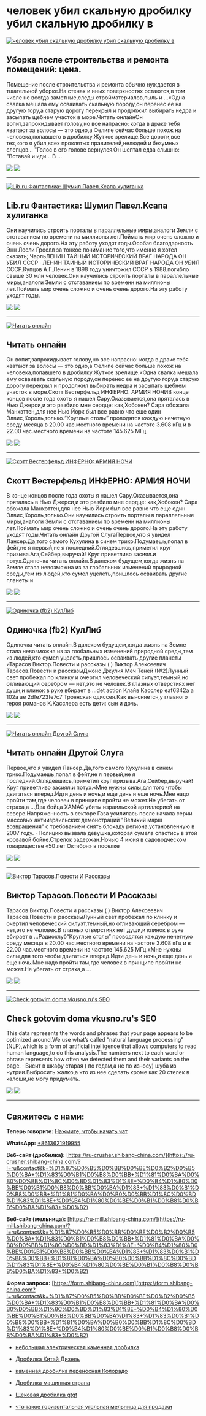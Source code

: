 # человек убил скальную дробилку убил скальную дробилку в

<a href="https://swt.shibang-china.com/?l=ru&img&k=%D1%87%D0%B5%D0%BB%D0%BE%D0%B2%D0%B5%D0%BA+%D1%83%D0%B1%D0%B8%D0%BB+%D1%81%D0%BA%D0%B0%D0%BB%D1%8C%D0%BD%D1%83%D1%8E+%D0%B4%D1%80%D0%BE%D0%B1%D0%B8%D0%BB%D0%BA%D1%83+%D1%83%D0%B1%D0%B8%D0%BB+%D1%81%D0%BA%D0%B0%D0%BB%D1%8C%D0%BD%D1%83%D1%8E+%D0%B4%D1%80%D0%BE%D0%B1%D0%B8%D0%BB%D0%BA%D1%83+%D0%B2" target="_blank">![человек убил скальную дробилку убил скальную дробилку в](http://static.shibang-china.com/all-800x300/722.jpg)</a>

## Уборка после строительства и ремонта помещений: цена.
Помещение после строительства и ремонта обычно нуждается в тщательной уборке.На стенах и иных поверхностях остаются,в том числе не всегда заметные,следы стройматериалов,пыль и …&#171;Одна свалка мешала ему осваивать скальную породу,он перенес ее на другую гору,а старую дорогу перекрыл и продолжил выбирать недра и засыпать щебнем участок в море.Читать онлайнОн вопит,запрокидывает голову,но все напрасно: когда в драке тебя хватают за волосы — это одно,а Фелипе сейчас больше похож на человека,попавшего в дробилку.Жуткое зрелище.Все дороги,все тех,кого я убил,всех проклятых правителей,нелюдей и безумных слепцов… &quot;Голос в его голове вернулся.Он шептал едва слышно: &quot;Вставай и иди… В …


<a href="https://whatsapp.shibangsoft.com/WhatsApp.php" target="_blank" title="WhatsApp">![](http://static.shibang-china.com/icon/whatsapp.png)</a> <a href="https://swt.shibang-china.com/?l=ru&icon&k=%D1%87%D0%B5%D0%BB%D0%BE%D0%B2%D0%B5%D0%BA+%D1%83%D0%B1%D0%B8%D0%BB+%D1%81%D0%BA%D0%B0%D0%BB%D1%8C%D0%BD%D1%83%D1%8E+%D0%B4%D1%80%D0%BE%D0%B1%D0%B8%D0%BB%D0%BA%D1%83+%D1%83%D0%B1%D0%B8%D0%BB+%D1%81%D0%BA%D0%B0%D0%BB%D1%8C%D0%BD%D1%83%D1%8E+%D0%B4%D1%80%D0%BE%D0%B1%D0%B8%D0%BB%D0%BA%D1%83+%D0%B2" target="_blank">![](http://static.shibang-china.com/icon/chat-ru.png)</a>

---

<a href="https://swt.shibang-china.com/?l=ru&img&k=%D1%87%D0%B5%D0%BB%D0%BE%D0%B2%D0%B5%D0%BA+%D1%83%D0%B1%D0%B8%D0%BB+%D1%81%D0%BA%D0%B0%D0%BB%D1%8C%D0%BD%D1%83%D1%8E+%D0%B4%D1%80%D0%BE%D0%B1%D0%B8%D0%BB%D0%BA%D1%83+%D1%83%D0%B1%D0%B8%D0%BB+%D1%81%D0%BA%D0%B0%D0%BB%D1%8C%D0%BD%D1%83%D1%8E+%D0%B4%D1%80%D0%BE%D0%B1%D0%B8%D0%BB%D0%BA%D1%83+%D0%B2" target="_blank">![Lib.ru Фантастика: Шумил Павел.Ксапа хулиганка](http://static.shibang-china.com/all-800x300/901.jpg)</a>

## Lib.ru Фантастика: Шумил Павел.Ксапа хулиганка
Они научились строить порталы в параллельные миры,аналоги Земли с отставанием по времени на миллионы лет.Поймать мир очень сложно и очень очень дорого.На эту работу уходят годы.Особая благодарность Энн Лесли Гроелл за тонкое понимание того,что именно я хотел сказать; ЧарльЛЕНИН ТАЙНЫЙ ИСТОРИЧЕСКИЙ ВРАГ НАРОДА ОН УБИЛ СССР&nbsp;&#0183;&#32;ЛЕНИН ТАЙНЫЙ ИСТОРИЧЕСКИЙ ВРАГ НАРОДА ОН УБИЛ СССР.Купцов А.Г.Ленин в 1898 году уничтожил СССР в 1988.погибло свыше 30 млн человек.Они научились строить порталы в параллельные миры,аналоги Земли с отставанием по времени на миллионы лет.Поймать мир очень сложно и очень очень дорого.На эту работу уходят годы.


<a href="https://whatsapp.shibangsoft.com/WhatsApp.php" target="_blank" title="WhatsApp">![](http://static.shibang-china.com/icon/whatsapp.png)</a> <a href="https://swt.shibang-china.com/?l=ru&icon&k=%D1%87%D0%B5%D0%BB%D0%BE%D0%B2%D0%B5%D0%BA+%D1%83%D0%B1%D0%B8%D0%BB+%D1%81%D0%BA%D0%B0%D0%BB%D1%8C%D0%BD%D1%83%D1%8E+%D0%B4%D1%80%D0%BE%D0%B1%D0%B8%D0%BB%D0%BA%D1%83+%D1%83%D0%B1%D0%B8%D0%BB+%D1%81%D0%BA%D0%B0%D0%BB%D1%8C%D0%BD%D1%83%D1%8E+%D0%B4%D1%80%D0%BE%D0%B1%D0%B8%D0%BB%D0%BA%D1%83+%D0%B2" target="_blank">![](http://static.shibang-china.com/icon/chat-ru.png)</a>

---

<a href="https://swt.shibang-china.com/?l=ru&img&k=%D1%87%D0%B5%D0%BB%D0%BE%D0%B2%D0%B5%D0%BA+%D1%83%D0%B1%D0%B8%D0%BB+%D1%81%D0%BA%D0%B0%D0%BB%D1%8C%D0%BD%D1%83%D1%8E+%D0%B4%D1%80%D0%BE%D0%B1%D0%B8%D0%BB%D0%BA%D1%83+%D1%83%D0%B1%D0%B8%D0%BB+%D1%81%D0%BA%D0%B0%D0%BB%D1%8C%D0%BD%D1%83%D1%8E+%D0%B4%D1%80%D0%BE%D0%B1%D0%B8%D0%BB%D0%BA%D1%83+%D0%B2" target="_blank">![Читать онлайн](http://static.shibang-china.com/all-800x300/1150.jpg)</a>

## Читать онлайн
Он вопит,запрокидывает голову,но все напрасно: когда в драке тебя хватают за волосы — это одно,а Фелипе сейчас больше похож на человека,попавшего в дробилку.Жуткое зрелище.&#171;Одна свалка мешала ему осваивать скальную породу,он перенес ее на другую гору,а старую дорогу перекрыл и продолжил выбирать недра и засыпать щебнем участок в море.Скотт Вестерфельд ИНФЕРНО: АРМИЯ НОЧИВ конце концов после года охоты я нашел Сару.Оказывается,она пряталась в Нью Джерси,и это разбило мне сердце: как,Хобокен? Сара обожала Манхэттен,для нее Нью Йорк был все равно что еще один Элвис,Король,только.“Круглые столы” проводятся каждую нечетную среду месяца в 20.00 час.местного времени на частоте 3.608 кГц и в 22.00 час.местного времени на частоте 145.625 МГц.


<a href="https://whatsapp.shibangsoft.com/WhatsApp.php" target="_blank" title="WhatsApp">![](http://static.shibang-china.com/icon/whatsapp.png)</a> <a href="https://swt.shibang-china.com/?l=ru&icon&k=%D1%87%D0%B5%D0%BB%D0%BE%D0%B2%D0%B5%D0%BA+%D1%83%D0%B1%D0%B8%D0%BB+%D1%81%D0%BA%D0%B0%D0%BB%D1%8C%D0%BD%D1%83%D1%8E+%D0%B4%D1%80%D0%BE%D0%B1%D0%B8%D0%BB%D0%BA%D1%83+%D1%83%D0%B1%D0%B8%D0%BB+%D1%81%D0%BA%D0%B0%D0%BB%D1%8C%D0%BD%D1%83%D1%8E+%D0%B4%D1%80%D0%BE%D0%B1%D0%B8%D0%BB%D0%BA%D1%83+%D0%B2" target="_blank">![](http://static.shibang-china.com/icon/chat-ru.png)</a>

---

<a href="https://swt.shibang-china.com/?l=ru&img&k=%D1%87%D0%B5%D0%BB%D0%BE%D0%B2%D0%B5%D0%BA+%D1%83%D0%B1%D0%B8%D0%BB+%D1%81%D0%BA%D0%B0%D0%BB%D1%8C%D0%BD%D1%83%D1%8E+%D0%B4%D1%80%D0%BE%D0%B1%D0%B8%D0%BB%D0%BA%D1%83+%D1%83%D0%B1%D0%B8%D0%BB+%D1%81%D0%BA%D0%B0%D0%BB%D1%8C%D0%BD%D1%83%D1%8E+%D0%B4%D1%80%D0%BE%D0%B1%D0%B8%D0%BB%D0%BA%D1%83+%D0%B2" target="_blank">![Скотт Вестерфельд ИНФЕРНО: АРМИЯ НОЧИ](http://static.shibang-china.com/all-800x300/1102.jpg)</a>

## Скотт Вестерфельд ИНФЕРНО: АРМИЯ НОЧИ
В конце концов после года охоты я нашел Сару.Оказывается,она пряталась в Нью Джерси,и это разбило мне сердце: как,Хобокен? Сара обожала Манхэттен,для нее Нью Йорк был все равно что еще один Элвис,Король,только.Они научились строить порталы в параллельные миры,аналоги Земли с отставанием по времени на миллионы лет.Поймать мир очень сложно и очень очень дорого.На эту работу уходят годы.Читать онлайн Другой СлугаПервое,что я увидел Лансер.Да,того самого Кухулина в синем трико.Подумаешь,попал в фейт,не я первый,не я последний.Оглядевшись,приметил круг призыва.Ага,Сейбер,выручай! Круг приветливо засиял.и потух.Одиночка читать онлайн.В далеком будущем,когда жизнь на Земле стала невозможна из за глобальных изменений природной среды,тем из людей,кто сумел уцелеть,пришлось осваивать другие планеты и


<a href="https://whatsapp.shibangsoft.com/WhatsApp.php" target="_blank" title="WhatsApp">![](http://static.shibang-china.com/icon/whatsapp.png)</a> <a href="https://swt.shibang-china.com/?l=ru&icon&k=%D1%87%D0%B5%D0%BB%D0%BE%D0%B2%D0%B5%D0%BA+%D1%83%D0%B1%D0%B8%D0%BB+%D1%81%D0%BA%D0%B0%D0%BB%D1%8C%D0%BD%D1%83%D1%8E+%D0%B4%D1%80%D0%BE%D0%B1%D0%B8%D0%BB%D0%BA%D1%83+%D1%83%D0%B1%D0%B8%D0%BB+%D1%81%D0%BA%D0%B0%D0%BB%D1%8C%D0%BD%D1%83%D1%8E+%D0%B4%D1%80%D0%BE%D0%B1%D0%B8%D0%BB%D0%BA%D1%83+%D0%B2" target="_blank">![](http://static.shibang-china.com/icon/chat-ru.png)</a>

---

<a href="https://swt.shibang-china.com/?l=ru&img&k=%D1%87%D0%B5%D0%BB%D0%BE%D0%B2%D0%B5%D0%BA+%D1%83%D0%B1%D0%B8%D0%BB+%D1%81%D0%BA%D0%B0%D0%BB%D1%8C%D0%BD%D1%83%D1%8E+%D0%B4%D1%80%D0%BE%D0%B1%D0%B8%D0%BB%D0%BA%D1%83+%D1%83%D0%B1%D0%B8%D0%BB+%D1%81%D0%BA%D0%B0%D0%BB%D1%8C%D0%BD%D1%83%D1%8E+%D0%B4%D1%80%D0%BE%D0%B1%D0%B8%D0%BB%D0%BA%D1%83+%D0%B2" target="_blank">![Одиночка (fb2) КулЛиб](http://static.shibang-china.com/all-800x300/1205.jpg)</a>

## Одиночка (fb2) КулЛиб
Одиночка читать онлайн.В далеком будущем,когда жизнь на Земле стала невозможна из за глобальных изменений природной среды,тем из людей,кто сумел уцелеть,пришлось осваивать другие планеты иТарасов Виктор.Повести и рассказы ( ) Виктор Алексеевич Тарасов.Повести и рассказыДжонс Джулия.Меч Теней (№2)Лунный свет пробежал по клинку и очертил человеческий силуэт,темный,но отливающий серебром — нет,это не человек.В глазных отверстиях нет души,и клинок в руке вбирает в …det action Клайв Касслер eaf6342a a 102a ae 2dfe723fe7c7 Троянская одиссея.Как выясняется,у главного героя романов К.Касслера есть дети: сын и дочь.


<a href="https://whatsapp.shibangsoft.com/WhatsApp.php" target="_blank" title="WhatsApp">![](http://static.shibang-china.com/icon/whatsapp.png)</a> <a href="https://swt.shibang-china.com/?l=ru&icon&k=%D1%87%D0%B5%D0%BB%D0%BE%D0%B2%D0%B5%D0%BA+%D1%83%D0%B1%D0%B8%D0%BB+%D1%81%D0%BA%D0%B0%D0%BB%D1%8C%D0%BD%D1%83%D1%8E+%D0%B4%D1%80%D0%BE%D0%B1%D0%B8%D0%BB%D0%BA%D1%83+%D1%83%D0%B1%D0%B8%D0%BB+%D1%81%D0%BA%D0%B0%D0%BB%D1%8C%D0%BD%D1%83%D1%8E+%D0%B4%D1%80%D0%BE%D0%B1%D0%B8%D0%BB%D0%BA%D1%83+%D0%B2" target="_blank">![](http://static.shibang-china.com/icon/chat-ru.png)</a>

---

<a href="https://swt.shibang-china.com/?l=ru&img&k=%D1%87%D0%B5%D0%BB%D0%BE%D0%B2%D0%B5%D0%BA+%D1%83%D0%B1%D0%B8%D0%BB+%D1%81%D0%BA%D0%B0%D0%BB%D1%8C%D0%BD%D1%83%D1%8E+%D0%B4%D1%80%D0%BE%D0%B1%D0%B8%D0%BB%D0%BA%D1%83+%D1%83%D0%B1%D0%B8%D0%BB+%D1%81%D0%BA%D0%B0%D0%BB%D1%8C%D0%BD%D1%83%D1%8E+%D0%B4%D1%80%D0%BE%D0%B1%D0%B8%D0%BB%D0%BA%D1%83+%D0%B2" target="_blank">![Читать онлайн Другой Слуга](http://static.shibang-china.com/all-800x300/1276.jpg)</a>

## Читать онлайн Другой Слуга
Первое,что я увидел Лансер.Да,того самого Кухулина в синем трико.Подумаешь,попал в фейт,не я первый,не я последний.Оглядевшись,приметил круг призыва.Ага,Сейбер,выручай! Круг приветливо засиял.и потух.&#171;Мне нужны силы,для того чтобы двигаться вперед.Идти день и ночь,и еще день и еще ночь.Мне надо пройти там,где человек в принципе пройти не может.Не убегать от страха,а …Два бойца ХАМАС убиты израильской артиллерией на севере.Напряженность в секторе Газа усилилась после начала серии массовых антиизраильских демонстраций &quot;Великий марш возвращения&quot; с требованием снять блокаду региона,установленную в 2007 году.&nbsp;&#0183;&#32;Полицию вызвала девушка,которая сумела спастись в этой кровавой бойне.Стрелок задержан.Ночью 4 июня в садоводческом товариществе &#171;50 лет Октября&#187; в поселке


<a href="https://whatsapp.shibangsoft.com/WhatsApp.php" target="_blank" title="WhatsApp">![](http://static.shibang-china.com/icon/whatsapp.png)</a> <a href="https://swt.shibang-china.com/?l=ru&icon&k=%D1%87%D0%B5%D0%BB%D0%BE%D0%B2%D0%B5%D0%BA+%D1%83%D0%B1%D0%B8%D0%BB+%D1%81%D0%BA%D0%B0%D0%BB%D1%8C%D0%BD%D1%83%D1%8E+%D0%B4%D1%80%D0%BE%D0%B1%D0%B8%D0%BB%D0%BA%D1%83+%D1%83%D0%B1%D0%B8%D0%BB+%D1%81%D0%BA%D0%B0%D0%BB%D1%8C%D0%BD%D1%83%D1%8E+%D0%B4%D1%80%D0%BE%D0%B1%D0%B8%D0%BB%D0%BA%D1%83+%D0%B2" target="_blank">![](http://static.shibang-china.com/icon/chat-ru.png)</a>

---

<a href="https://swt.shibang-china.com/?l=ru&img&k=%D1%87%D0%B5%D0%BB%D0%BE%D0%B2%D0%B5%D0%BA+%D1%83%D0%B1%D0%B8%D0%BB+%D1%81%D0%BA%D0%B0%D0%BB%D1%8C%D0%BD%D1%83%D1%8E+%D0%B4%D1%80%D0%BE%D0%B1%D0%B8%D0%BB%D0%BA%D1%83+%D1%83%D0%B1%D0%B8%D0%BB+%D1%81%D0%BA%D0%B0%D0%BB%D1%8C%D0%BD%D1%83%D1%8E+%D0%B4%D1%80%D0%BE%D0%B1%D0%B8%D0%BB%D0%BA%D1%83+%D0%B2" target="_blank">![Виктор Тарасов.Повести И Рассказы](http://static.shibang-china.com/all-800x300/629.jpg)</a>

## Виктор Тарасов.Повести И Рассказы
Тарасов Виктор.Повести и рассказы ( ) Виктор Алексеевич Тарасов.Повести и рассказыЛунный свет пробежал по клинку и очертил человеческий силуэт,темный,но отливающий серебром — нет,это не человек.В глазных отверстиях нет души,и клинок в руке вбирает в …Радиоклуб“Круглые столы” проводятся каждую нечетную среду месяца в 20.00 час.местного времени на частоте 3.608 кГц и в 22.00 час.местного времени на частоте 145.625 МГц.&#171;Мне нужны силы,для того чтобы двигаться вперед.Идти день и ночь,и еще день и еще ночь.Мне надо пройти там,где человек в принципе пройти не может.Не убегать от страха,а …


<a href="https://whatsapp.shibangsoft.com/WhatsApp.php" target="_blank" title="WhatsApp">![](http://static.shibang-china.com/icon/whatsapp.png)</a> <a href="https://swt.shibang-china.com/?l=ru&icon&k=%D1%87%D0%B5%D0%BB%D0%BE%D0%B2%D0%B5%D0%BA+%D1%83%D0%B1%D0%B8%D0%BB+%D1%81%D0%BA%D0%B0%D0%BB%D1%8C%D0%BD%D1%83%D1%8E+%D0%B4%D1%80%D0%BE%D0%B1%D0%B8%D0%BB%D0%BA%D1%83+%D1%83%D0%B1%D0%B8%D0%BB+%D1%81%D0%BA%D0%B0%D0%BB%D1%8C%D0%BD%D1%83%D1%8E+%D0%B4%D1%80%D0%BE%D0%B1%D0%B8%D0%BB%D0%BA%D1%83+%D0%B2" target="_blank">![](http://static.shibang-china.com/icon/chat-ru.png)</a>

---

<a href="https://swt.shibang-china.com/?l=ru&img&k=%D1%87%D0%B5%D0%BB%D0%BE%D0%B2%D0%B5%D0%BA+%D1%83%D0%B1%D0%B8%D0%BB+%D1%81%D0%BA%D0%B0%D0%BB%D1%8C%D0%BD%D1%83%D1%8E+%D0%B4%D1%80%D0%BE%D0%B1%D0%B8%D0%BB%D0%BA%D1%83+%D1%83%D0%B1%D0%B8%D0%BB+%D1%81%D0%BA%D0%B0%D0%BB%D1%8C%D0%BD%D1%83%D1%8E+%D0%B4%D1%80%D0%BE%D0%B1%D0%B8%D0%BB%D0%BA%D1%83+%D0%B2" target="_blank">![Check gotovim doma vkusno.ru's SEO](http://static.shibang-china.com/all-800x300/709.jpg)</a>

## Check gotovim doma vkusno.ru's SEO
This data represents the words and phrases that your page appears to be optimized around.We use what’s called “natural language processing&quot; (NLP),which is a form of artificial intelligence that allows computers to read human language,to do this analysis.The numbers next to each word or phrase represents how often we detected them and their variants on the page.&nbsp;&#0183;&#32;Висит в шкафу старая ( по годам,а не по износу) шуба из нутрии.Выбросить жалко,а что из нее сделать кроме как 20 стелек в калоши,не могу придумать.

<a href="https://whatsapp.shibangsoft.com/WhatsApp.php" target="_blank" title="WhatsApp">![](http://static.shibang-china.com/icon/whatsapp.png)</a> <a href="https://swt.shibang-china.com/?l=ru&icon&k=%D1%87%D0%B5%D0%BB%D0%BE%D0%B2%D0%B5%D0%BA+%D1%83%D0%B1%D0%B8%D0%BB+%D1%81%D0%BA%D0%B0%D0%BB%D1%8C%D0%BD%D1%83%D1%8E+%D0%B4%D1%80%D0%BE%D0%B1%D0%B8%D0%BB%D0%BA%D1%83+%D1%83%D0%B1%D0%B8%D0%BB+%D1%81%D0%BA%D0%B0%D0%BB%D1%8C%D0%BD%D1%83%D1%8E+%D0%B4%D1%80%D0%BE%D0%B1%D0%B8%D0%BB%D0%BA%D1%83+%D0%B2" target="_blank">![](http://static.shibang-china.com/icon/chat-ru.png)</a>

---
## Свяжитесь с нами:

**Теперь говорите:** [Нажмите, чтобы начать чат](https://swt.shibang-china.com?l=ru&contact&k=%D1%87%D0%B5%D0%BB%D0%BE%D0%B2%D0%B5%D0%BA+%D1%83%D0%B1%D0%B8%D0%BB+%D1%81%D0%BA%D0%B0%D0%BB%D1%8C%D0%BD%D1%83%D1%8E+%D0%B4%D1%80%D0%BE%D0%B1%D0%B8%D0%BB%D0%BA%D1%83+%D1%83%D0%B1%D0%B8%D0%BB+%D1%81%D0%BA%D0%B0%D0%BB%D1%8C%D0%BD%D1%83%D1%8E+%D0%B4%D1%80%D0%BE%D0%B1%D0%B8%D0%BB%D0%BA%D1%83+%D0%B2)

**WhatsApp:**  [+8613621919955](https://whatsapp.shibangsoft.com/WhatsApp.php)

**Веб-сайт (дробилка):** [https://ru-crusher.shibang-china.com/](https://ru-crusher.shibang-china.com/?l=ru&contact&k=%D1%87%D0%B5%D0%BB%D0%BE%D0%B2%D0%B5%D0%BA+%D1%83%D0%B1%D0%B8%D0%BB+%D1%81%D0%BA%D0%B0%D0%BB%D1%8C%D0%BD%D1%83%D1%8E+%D0%B4%D1%80%D0%BE%D0%B1%D0%B8%D0%BB%D0%BA%D1%83+%D1%83%D0%B1%D0%B8%D0%BB+%D1%81%D0%BA%D0%B0%D0%BB%D1%8C%D0%BD%D1%83%D1%8E+%D0%B4%D1%80%D0%BE%D0%B1%D0%B8%D0%BB%D0%BA%D1%83+%D0%B2)

**Веб-сайт (мельница):** [https://ru-mill.shibang-china.com/](https://ru-mill.shibang-china.com/?l=ru&contact&k=%D1%87%D0%B5%D0%BB%D0%BE%D0%B2%D0%B5%D0%BA+%D1%83%D0%B1%D0%B8%D0%BB+%D1%81%D0%BA%D0%B0%D0%BB%D1%8C%D0%BD%D1%83%D1%8E+%D0%B4%D1%80%D0%BE%D0%B1%D0%B8%D0%BB%D0%BA%D1%83+%D1%83%D0%B1%D0%B8%D0%BB+%D1%81%D0%BA%D0%B0%D0%BB%D1%8C%D0%BD%D1%83%D1%8E+%D0%B4%D1%80%D0%BE%D0%B1%D0%B8%D0%BB%D0%BA%D1%83+%D0%B2)

**Форма запроса:** [https://form.shibang-china.com](https://form.shibang-china.com?l=ru&contact&k=%D1%87%D0%B5%D0%BB%D0%BE%D0%B2%D0%B5%D0%BA+%D1%83%D0%B1%D0%B8%D0%BB+%D1%81%D0%BA%D0%B0%D0%BB%D1%8C%D0%BD%D1%83%D1%8E+%D0%B4%D1%80%D0%BE%D0%B1%D0%B8%D0%BB%D0%BA%D1%83+%D1%83%D0%B1%D0%B8%D0%BB+%D1%81%D0%BA%D0%B0%D0%BB%D1%8C%D0%BD%D1%83%D1%8E+%D0%B4%D1%80%D0%BE%D0%B1%D0%B8%D0%BB%D0%BA%D1%83+%D0%B2)

* [небольшая электрическая каменная дробилка](../135/%D0%BD%D0%B5%D0%B1%D0%BE%D0%BB%D1%8C%D1%88%D0%B0%D1%8F%20%D1%8D%D0%BB%D0%B5%D0%BA%D1%82%D1%80%D0%B8%D1%87%D0%B5%D1%81%D0%BA%D0%B0%D1%8F%20%D0%BA%D0%B0%D0%BC%D0%B5%D0%BD%D0%BD%D0%B0%D1%8F%20%D0%B4%D1%80%D0%BE%D0%B1%D0%B8%D0%BB%D0%BA%D0%B0.md)

* [Дробилка Китай Дизель](../131/%D0%94%D1%80%D0%BE%D0%B1%D0%B8%D0%BB%D0%BA%D0%B0%20%D0%9A%D0%B8%D1%82%D0%B0%D0%B9%20%D0%94%D0%B8%D0%B7%D0%B5%D0%BB%D1%8C.md)

* [каменная дробилка переносная Колорадо](../135/%D0%BA%D0%B0%D0%BC%D0%B5%D0%BD%D0%BD%D0%B0%D1%8F%20%D0%B4%D1%80%D0%BE%D0%B1%D0%B8%D0%BB%D0%BA%D0%B0%20%D0%BF%D0%B5%D1%80%D0%B5%D0%BD%D0%BE%D1%81%D0%BD%D0%B0%D1%8F%20%D0%9A%D0%BE%D0%BB%D0%BE%D1%80%D0%B0%D0%B4%D0%BE.md)

* [Дробилка машинная страна](../132/%D0%94%D1%80%D0%BE%D0%B1%D0%B8%D0%BB%D0%BA%D0%B0%20%D0%BC%D0%B0%D1%88%D0%B8%D0%BD%D0%BD%D0%B0%D1%8F%20%D1%81%D1%82%D1%80%D0%B0%D0%BD%D0%B0.md)

* [Щековая дробилка gtgt](../134/%D0%A9%D0%B5%D0%BA%D0%BE%D0%B2%D0%B0%D1%8F%20%D0%B4%D1%80%D0%BE%D0%B1%D0%B8%D0%BB%D0%BA%D0%B0%20gtgt.md)

* [что такое горизонтальная угольная мельница для продажи](../133/%D1%87%D1%82%D0%BE%20%D1%82%D0%B0%D0%BA%D0%BE%D0%B5%20%D0%B3%D0%BE%D1%80%D0%B8%D0%B7%D0%BE%D0%BD%D1%82%D0%B0%D0%BB%D1%8C%D0%BD%D0%B0%D1%8F%20%D1%83%D0%B3%D0%BE%D0%BB%D1%8C%D0%BD%D0%B0%D1%8F%20%D0%BC%D0%B5%D0%BB%D1%8C%D0%BD%D0%B8%D1%86%D0%B0%20%D0%B4%D0%BB%D1%8F%20%D0%BF%D1%80%D0%BE%D0%B4%D0%B0%D0%B6%D0%B8.md)